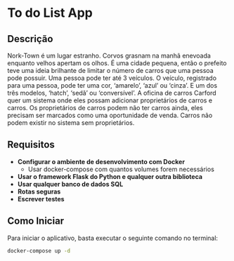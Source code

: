 # To do List App

## Descrição

Nork-Town é um lugar estranho. Corvos grasnam na manhã enevoada enquanto velhos apertam os olhos. É uma cidade pequena, então o prefeito teve uma ideia brilhante de limitar o número de carros que uma pessoa pode possuir. Uma pessoa pode ter até 3 veículos. O veículo, registrado para uma pessoa, pode ter uma cor, ‘amarelo’, ‘azul’ ou ‘cinza’. E um dos três modelos, ‘hatch’, ‘sedã’ ou ‘conversível’. A oficina de carros Carford quer um sistema onde eles possam adicionar proprietários de carros e carros. Os proprietários de carros podem não ter carros ainda, eles precisam ser marcados como uma oportunidade de venda. Carros não podem existir no sistema sem proprietários.

## Requisitos

- **Configurar o ambiente de desenvolvimento com Docker**
  - Usar docker-compose com quantos volumes forem necessários
- **Usar o framework Flask do Python e qualquer outra biblioteca**
- **Usar qualquer banco de dados SQL**
- **Rotas seguras**
- **Escrever testes**

## Como Iniciar

Para iniciar o aplicativo, basta executar o seguinte comando no terminal:

```bash
docker-compose up -d


